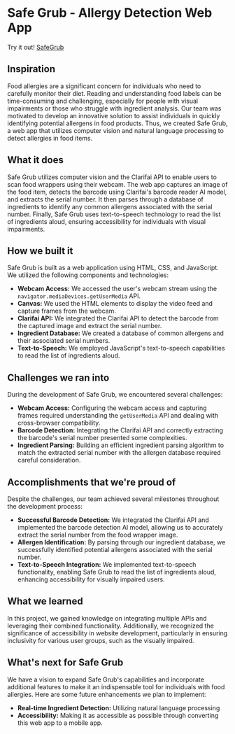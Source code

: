 # Safe Grub - Allergy Detection Web App
Try it out! [SafeGrub](https://shiny-croissant-1456de.netlify.app/)
## Inspiration
Food allergies are a significant concern for individuals who need to carefully monitor their diet. Reading and understanding food labels can be time-consuming and challenging, especially for people with visual impairments or those who struggle with ingredient analysis. Our team was motivated to develop an innovative solution to assist individuals in quickly identifying potential allergens in food products. Thus, we created Safe Grub, a web app that utilizes computer vision and natural language processing to detect allergies in food items.

## What it does
Safe Grub utilizes computer vision and the Clarifai API to enable users to scan food wrappers using their webcam. The web app captures an image of the food item, detects the barcode using Clarifai's barcode reader AI model, and extracts the serial number. It then parses through a database of ingredients to identify any common allergens associated with the serial number. Finally, Safe Grub uses text-to-speech technology to read the list of ingredients aloud, ensuring accessibility for individuals with visual impairments.

## How we built it
Safe Grub is built as a web application using HTML, CSS, and JavaScript. We utilized the following components and technologies:
- **Webcam Access:** We accessed the user's webcam stream using the `navigator.mediaDevices.getUserMedia` API.
- **Canvas:** We used the HTML elements to display the video feed and capture frames from the webcam.
- **Clarifai API:** We integrated the Clarifai API to detect the barcode from the captured image and extract the serial number.
- **Ingredient Database:** We created a database of common allergens and their associated serial numbers.
- **Text-to-Speech:** We employed JavaScript's text-to-speech capabilities to read the list of ingredients aloud.

## Challenges we ran into
During the development of Safe Grub, we encountered several challenges:
- **Webcam Access:** Configuring the webcam access and capturing frames required understanding the `getUserMedia` API and dealing with cross-browser compatibility.
- **Barcode Detection:** Integrating the Clarifai API and correctly extracting the barcode's serial number presented some complexities.
- **Ingredient Parsing:** Building an efficient ingredient parsing algorithm to match the extracted serial number with the allergen database required careful consideration.

## Accomplishments that we're proud of
Despite the challenges, our team achieved several milestones throughout the development process:
- **Successful Barcode Detection:** We integrated the Clarifai API and implemented the barcode detection AI model, allowing us to accurately extract the serial number from the food wrapper image.
- **Allergen Identification:** By parsing through our ingredient database, we successfully identified potential allergens associated with the serial number.
- **Text-to-Speech Integration:** We implemented text-to-speech functionality, enabling Safe Grub to read the list of ingredients aloud, enhancing accessibility for visually impaired users.

## What we learned
In this project, we gained knowledge on integrating multiple APIs and leveraging their combined functionality. Additionally, we recognized the significance of accessibility in website development, particularly in ensuring inclusivity for various user groups, such as the visually impaired.

## What's next for Safe Grub
We have a vision to expand Safe Grub's capabilities and incorporate additional features to make it an indispensable tool for individuals with food allergies. Here are some future enhancements we plan to implement:
- **Real-time Ingredient Detection:** Utilizing natural language processing
- **Accessibility:** Making it as accessible as possible through converting this web app to a mobile app. 
